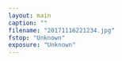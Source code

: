 ```yaml
---
layout: main
caption: ""
filename: "20171116221234.jpg"
fstop: "Unknown"
exposure: "Unknown"
---
```

